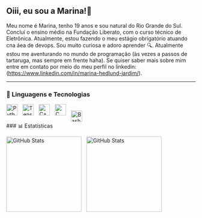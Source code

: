 ## Oiii, eu sou a Marina!👋

Meu nome é Marina, tenho 19 anos e sou natural do Rio Grande do Sul. Concluí o ensino médio na Fundação Liberato, com o curso técnico de Eletrônica. Atualmente, estou fazendo o meu estágio obrigatório atuando cna áea de devops. Sou muito curiosa e adoro aprender 🔍. Atualmente estou me aventurando no mundo de programação (às vezes a passos de tartaruga, mas sempre em frente haha). Se quiser saber mais sobre mim entre em contato por meio do meu perfil no linkedin:(https://www.linkedin.com/in/marina-hedlund-jardim/).

---

### 🤖 Linguagens e Tecnologias
<img 
    align="left" 
    alt="Python"
    title="Python" 
    width="30px" 
    style="padding-right: 10px;" 
    src="https://cdn.jsdelivr.net/gh/devicons/devicon@latest/icons/python/python-original.svg"
/> 
<img 
    align="left" 
    alt="TensorFlow" 
    title="TensorFlow"
    width="30px" 
    style="padding-right: 10px;" 
    src="https://cdn.jsdelivr.net/gh/devicons/devicon@latest/icons/tensorflow/tensorflow-original.svg"           
/>
<img 
    align="left" 
    alt="C++" 
    title="C++"
    width="30px" 
    style="padding-right: 10px;" 
    src="https://cdn.jsdelivr.net/gh/devicons/devicon@latest/icons/cplusplus/cplusplus-original.svg"
/>
<img 
    align="left" 
    alt="C"
    title="C" 
    width="30px" 
    style="padding-right: 10px;" 
    src="https://cdn.jsdelivr.net/gh/devicons/devicon@latest/icons/c/c-original.svg"
/>  
<img 
    align="left"
    alt="Bash"
    title="Bash"
    width="30px"
    height="30px"
    style="float: left; padding-right: 10px; object-fit: contain; vertical-align: middle;" 
    src="https://cdn.jsdelivr.net/gh/devicons/devicon@latest/icons/bash/bash-original.svg"
/>


<br/>
### 📊 Estatísticas

<p>
  <img 
    align="left" 
    alt="GitHub Stats" 
    height="200" 
    style="padding-right: 10px;" 
    src="https://github-readme-stats.vercel.app/api?username=m705-bit&&theme=tokyonight" 
  />

<img 
      align="left" 
      alt="GitHub Stats" 
      height="200" 
      src="https://github-readme-stats.vercel.app/api/top-langs/?username=m705-bit&theme=tokyonight&layout=compact&custom_title=Tecnologias&langs_count=9" 
  />
